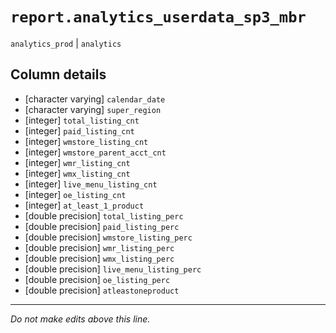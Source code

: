 # `report.analytics_userdata_sp3_mbr`
`analytics_prod` | `analytics`

## Column details
* [character varying] `calendar_date`
* [character varying] `super_region`
* [integer]   `total_listing_cnt`
* [integer]   `paid_listing_cnt`
* [integer]   `wmstore_listing_cnt`
* [integer]   `wmstore_parent_acct_cnt`
* [integer]   `wmr_listing_cnt`
* [integer]   `wmx_listing_cnt`
* [integer]   `live_menu_listing_cnt`
* [integer]   `oe_listing_cnt`
* [integer]   `at_least_1_product`
* [double precision] `total_listing_perc`
* [double precision] `paid_listing_perc`
* [double precision] `wmstore_listing_perc`
* [double precision] `wmr_listing_perc`
* [double precision] `wmx_listing_perc`
* [double precision] `live_menu_listing_perc`
* [double precision] `oe_listing_perc`
* [double precision] `atleastoneproduct`

-------------------------------------------------------------------------------
*Do not make edits above this line.*
